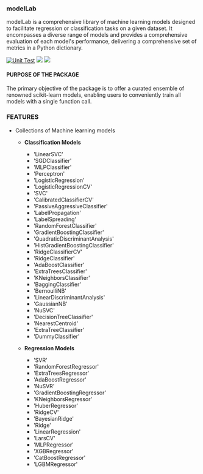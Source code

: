 
### modelLab
modelLab is a comprehensive library of  machine learning models designed to facilitate regression or classification tasks on a given dataset. It encompasses a diverse range of models and provides a comprehensive evaluation of each model's performance, delivering a comprehensive set of metrics in a Python dictionary.

[![Unit Test](https://github.com/Abhishekkaddipudi/modelLab/actions/workflows/main.yml/badge.svg)](https://github.com/Abhishekkaddipudi/modelLab/actions/workflows/main.yml)
<a href=""><img src="https://img.shields.io/badge/Version-V0.0.1-blue.svg"/></a>
<a href=""><img src="https://img.shields.io/badge/python-3.8%20%7C%203.9%20%7C%203.10-blue.svg"/></a>
#### PURPOSE OF THE PACKAGE
The primary objective of the package is to offer a curated ensemble of renowned scikit-learn models, enabling users to conveniently train all models with a single function call.

### FEATURES
+ Collections of Machine learning models

    + **Classification Models**                                                          
    
        -   'LinearSVC'
        -   'SGDClassifier'
        -   'MLPClassifier'
        -   'Perceptron'
        -   'LogisticRegression'
        -   'LogisticRegressionCV'
        -   'SVC'
        -   'CalibratedClassifierCV'
        -   'PassiveAggressiveClassifier'
        -   'LabelPropagation'
        -   'LabelSpreading'
        -   'RandomForestClassifier'
        -   'GradientBoostingClassifier'
        -   'QuadraticDiscriminantAnalysis'
        -   'HistGradientBoostingClassifier'
        -   'RidgeClassifierCV'
        -   'RidgeClassifier'
        -   'AdaBoostClassifier'
        -   'ExtraTreesClassifier'
        -   'KNeighborsClassifier'
        -   'BaggingClassifier'
        -   'BernoulliNB'
        -   'LinearDiscriminantAnalysis'
        -   'GaussianNB'
        -   'NuSVC'
        -   'DecisionTreeClassifier'
        -   'NearestCentroid'
        -   'ExtraTreeClassifier'
        -   'DummyClassifier'
          
    +  **Regression Models**
      
        -   'SVR'
        -   'RandomForestRegressor'
        -   'ExtraTreesRegressor'
        -   'AdaBoostRegressor'
        -   'NuSVR'
        -   'GradientBoostingRegressor'
        -   'KNeighborsRegressor'
        -   'HuberRegressor'
        -   'RidgeCV'
        -   'BayesianRidge'
        -   'Ridge'
        -   'LinearRegression'
        -   'LarsCV'
        -   'MLPRegressor'
        -   'XGBRegressor'
        -   'CatBoostRegressor'
        -   'LGBMRegressor'

            




